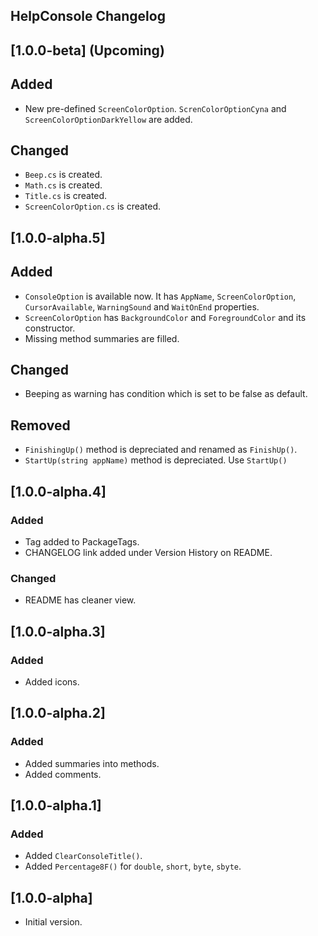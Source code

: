 ## HelpConsole Changelog

<!--
## [Unreleased]

### Added

### Changed

### Removed
-->

## [1.0.0-beta] (Upcoming)

## Added
* New pre-defined `ScreenColorOption`. `ScrenColorOptionCyna` and `ScreenColorOptionDarkYellow` are added.

## Changed
* `Beep.cs` is created.
* `Math.cs` is created.
* `Title.cs` is created.
* `ScreenColorOption.cs` is created.

## [1.0.0-alpha.5]

## Added
* `ConsoleOption` is available now. It has `AppName`, `ScreenColorOption`, `CursorAvailable`, `WarningSound` and `WaitOnEnd` properties.
* `ScreenColorOption` has `BackgroundColor` and `ForegroundColor` and its constructor.
* Missing method summaries are filled.

## Changed
* Beeping as warning has condition which is set to be false as default.

## Removed
* `FinishingUp()` method is depreciated and renamed as `FinishUp()`.
* `StartUp(string appName)` method is depreciated. Use `StartUp()`

## [1.0.0-alpha.4]

### Added
* Tag added to PackageTags.
* CHANGELOG link added under Version History on README.

### Changed
* README has cleaner view.

## [1.0.0-alpha.3]

### Added
* Added icons.

## [1.0.0-alpha.2]

### Added
* Added summaries into methods.
* Added comments.

## [1.0.0-alpha.1]

### Added
* Added `ClearConsoleTitle()`.
* Added `Percentage8F()` for `double`, `short`, `byte`, `sbyte`.

## [1.0.0-alpha]
* Initial version.